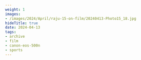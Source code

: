 ```yaml
---
weight: 1
images:
- /images/2024/April/raju-15-on-film/20240413-Photo15_18.jpg
hideTitle: true
date: 2024-04-13
tags:
- archive
- film
- canon-eos-500n
- sports
---
```

